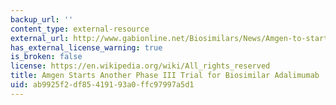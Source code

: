 ```yaml
---
backup_url: ''
content_type: external-resource
external_url: http://www.gabionline.net/Biosimilars/News/Amgen-to-start-phase-III-trial-for-biosimilar-adalimumab
has_external_license_warning: true
is_broken: false
license: https://en.wikipedia.org/wiki/All_rights_reserved
title: Amgen Starts Another Phase III Trial for Biosimilar Adalimumab
uid: ab9925f2-df85-4191-93a0-ffc97997a5d1
---
```

